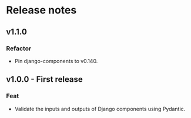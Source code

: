 # Release notes

## v1.1.0

### Refactor

- Pin django-components to v0.140.

## v1.0.0 - First release

### Feat

- Validate the inputs and outputs of Django components using Pydantic.
